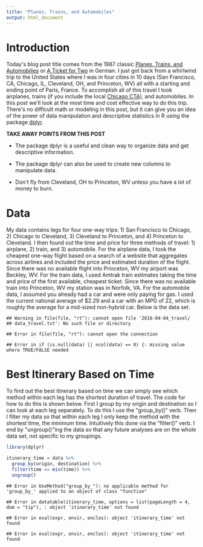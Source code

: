 ```yaml
---
title: "Planes, Trains, and Automobiles"
output: html_document
---
```


# Introduction

Today's blog post title comes from the 1987 classic [Planes, Trains, and Automobilies](https://en.wikipedia.org/wiki/Planes,_Trains_and_Automobiles) or [A Ticket for Two](https://de.wikipedia.org/wiki/Ein_Ticket_f%C3%BCr_Zwei) in German. I just got back from a whirlwind trip to the United States where I was in four cities in 10 days (San Francisco, CA, Chicago, IL, Cleveland, OH, and Princeton, WV) all with a starting and ending point of Paris, France. To accomplish all of this travel I took airplanes, trains (if you include the local [Chicago CTA](http://www.transitchicago.com/)), and automobiles. In this post we'll look at the most time and cost effective way to do this trip. There's no difficult math or modeling in this post, but it can give you an idea of the power of data manipulation and descriptive statistics in R using the package [dplyr](https://cran.rstudio.com/web/packages/dplyr/vignettes/introduction.html).

**TAKE AWAY POINTS FROM THIS POST**

* The package dplyr is a useful and clean way to organize data and get descriptive information.

* The package dplyr can also be used to create new columns to manipulate data.

* Don't fly from Cleveland, OH to Princeton, WV unless you have a lot of money to burn.


# Data

My data contains legs for four one-way trips: 1) San Francisco to Chicago, 2) Chicago to Cleveland, 3) Cleveland to Princeton, and 4) Princeton to Cleveland. I then found out the time and price for three methods of travel: 1) airplane, 2) train, and 3) automobile. For the airplane data, I took the cheapest one-way flight based on a search of a website that aggregates across airlines and included the price and estimated duration of the flight. Since there was no available flight into Princeton, WV my airport was Beckley, WV. For the train data, I used Amtrak train estimates taking the time and price of the first available, cheapest ticket. Since there was no available train into Princeton, WV my station was in Norfolk, VA. For the automobile data, I assumed you already had a car and were only paying for gas. I used the current national average of $2.29 and a car with an MPG of 22, which is roughly the average for a mid-sized non-hybrid car. Below is the data set.


```
## Warning in file(file, "rt"): cannot open file '2016-04-04_travel/
## data_travel.txt': No such file or directory
```

```
## Error in file(file, "rt"): cannot open the connection
```

```
## Error in if (is.null(data) || ncol(data) == 0) {: missing value where TRUE/FALSE needed
```


# Best Itinerary Based on Time

To find out the best itinerary based on time we can simply see which method within each leg has the shortest duration of travel. The code for how to do this is shown below. First I group by my origin and destination so I can look at each leg separately. To do this I use the "group_by()" verb. Then I filter my data so that within each leg I only keep the method with the shortest time, the minimum time. Intuitively this done via the "filter()" verb. I end by "ungroup()"ing the data so that any future analyses are on the whole data set, not specific to my groupings.


```r
library(dplyr)

itinerary_time = data %>%
  group_by(origin, destination) %>%
  filter(time == min(time)) %>%
  ungroup()
```

```
## Error in UseMethod("group_by_"): no applicable method for 'group_by_' applied to an object of class "function"
```


```
## Error in datatable(itinerary_time, options = list(pageLength = 4, dom = "tip"), : object 'itinerary_time' not found
```

```
## Error in eval(expr, envir, enclos): object 'itinerary_time' not found
```

```
## Error in eval(expr, envir, enclos): object 'itinerary_time' not found
```









